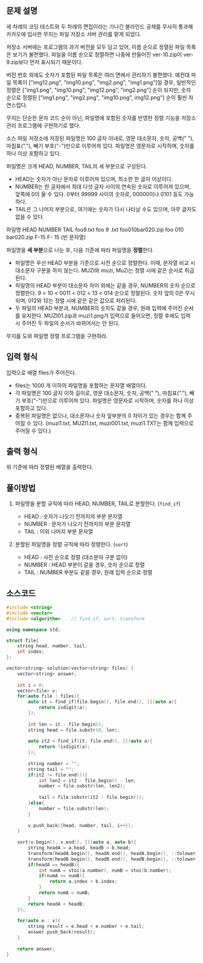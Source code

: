 ## 문제 설명
세 차례의 코딩 테스트와 두 차례의 면접이라는 기나긴 블라인드 공채를 무사히 통과해 카카오에 입사한 무지는 파일 저장소 서버 관리를 맡게 되었다.

저장소 서버에는 프로그램의 과거 버전을 모두 담고 있어, 이름 순으로 정렬된 파일 목록은 보기가 불편했다. 파일을 이름 순으로 정렬하면 나중에 만들어진 ver-10.zip이 ver-9.zip보다 먼저 표시되기 때문이다.

버전 번호 외에도 숫자가 포함된 파일 목록은 여러 면에서 관리하기 불편했다. 예컨대 파일 목록이 ["img12.png", "img10.png", "img2.png", "img1.png"]일 경우, 일반적인 정렬은 ["img1.png", "img10.png", "img12.png", "img2.png"] 순이 되지만, 숫자 순으로 정렬된 ["img1.png", "img2.png", "img10.png", img12.png"] 순이 훨씬 자연스럽다.

무지는 단순한 문자 코드 순이 아닌, 파일명에 포함된 숫자를 반영한 정렬 기능을 저장소 관리 프로그램에 구현하기로 했다.

소스 파일 저장소에 저장된 파일명은 100 글자 이내로, 영문 대소문자, 숫자, 공백(" "), 마침표("."), 빼기 부호("-")만으로 이루어져 있다. 파일명은 영문자로 시작하며, 숫자를 하나 이상 포함하고 있다.

파일명은 크게 HEAD, NUMBER, TAIL의 세 부분으로 구성된다.

- HEAD는 숫자가 아닌 문자로 이루어져 있으며, 최소한 한 글자 이상이다.
- NUMBER는 한 글자에서 최대 다섯 글자 사이의 연속된 숫자로 이루어져 있으며, 앞쪽에 0이 올 수 있다. 0부터 99999 사이의 숫자로, 00000이나 0101 등도 가능하다.
- TAIL은 그 나머지 부분으로, 여기에는 숫자가 다시 나타날 수도 있으며, 아무 글자도 없을 수 있다.

파일명	            HEAD	NUMBER	    TAIL
foo9.txt	        foo	    9	        .txt
foo010bar020.zip	foo	    010	        bar020.zip
F-15	            F-	    15	        (빈 문자열)

파일명을 **세 부분**으로 나눈 후, 다음 기준에 따라 파일명을 **정렬**한다.

- 파일명은 우선 HEAD 부분을 기준으로 사전 순으로 정렬한다. 이때, 문자열 비교 시 대소문자 구분을 하지 않는다. MUZI와 muzi, MuZi는 정렬 시에 같은 순서로 취급된다.
- 파일명의 HEAD 부분이 대소문자 차이 외에는 같을 경우, NUMBER의 숫자 순으로 정렬한다. 9 < 10 < 0011 < 012 < 13 < 014 순으로 정렬된다. 숫자 앞의 0은 무시되며, 012와 12는 정렬 시에 같은 같은 값으로 처리된다.
- 두 파일의 HEAD 부분과, NUMBER의 숫자도 같을 경우, 원래 입력에 주어진 순서를 유지한다. MUZI01.zip과 muzi1.png가 입력으로 들어오면, 정렬 후에도 입력 시 주어진 두 파일의 순서가 바뀌어서는 안 된다.

무지를 도와 파일명 정렬 프로그램을 구현하라.


## 입력 형식
입력으로 배열 files가 주어진다.

- files는 1000 개 이하의 파일명을 포함하는 문자열 배열이다.
- 각 파일명은 100 글자 이하 길이로, 영문 대소문자, 숫자, 공백(" "), 마침표("."), 빼기 부호("-")만으로 이루어져 있다. 파일명은 영문자로 시작하며, 숫자를 하나 이상 포함하고 있다.
- 중복된 파일명은 없으나, 대소문자나 숫자 앞부분의 0 차이가 있는 경우는 함께 주어질 수 있다. (muzi1.txt, MUZI1.txt, muzi001.txt, muzi1.TXT는 함께 입력으로 주어질 수 있다.)


## 출력 형식
위 기준에 따라 정렬된 배열을 출력한다.


## 풀이방법
1. 파일명을 분할 규칙에 따라 HEAD, NUMBER, TAIL로 분할한다. (`find_if`)
   - HEAD : 숫자가 나오기 전까지의 부분 문자열
   - NUMBER : 문자가 나오기 전까지의 부분 문자열
   - TAIL : 이외 나머지 부분 문자열

2. 분할된 파일명을 정렬 규칙에 따라 정렬한다. (`sort`)
   - HEAD : 사전 순으로 정렬 (대소문자 구분 없이)
   - NUMBER : HEAD 부분이 같을 경우, 숫자 순으로 정렬
   - TAIL : NUMBER 부분도 같을 경우, 원래 입력 순으로 정렬


## 소스코드
```c++
#include <string>
#include <vector>
#include <algorithm>    // find_if, sort, transform

using namespace std;

struct file{
    string head, number, tail;
    int index;
};

vector<string> solution(vector<string> files) {
    vector<string> answer;
    
    int i = 0;
    vector<file> v;
    for(auto file : files){
        auto it = find_if(file.begin(), file.end(), [](auto a){
            return isdigit(a);
        });
        
        int len = it - file.begin();
        string head = file.substr(0, len);
        
        auto it2 = find_if(it, file.end(), [](auto a){
            return !isdigit(a);
        });
        
        string number = "";
        string tail = "";
        if(it2 != file.end()){
            int len2 = it2 - file.begin() - len;
            number = file.substr(len, len2);
            
            tail = file.substr(it2 - file.begin());
        }else{
            number = file.substr(len);
        }
        
        v.push_back({head, number, tail, i++});
    }
    
    sort(v.begin(), v.end(), [](auto a, auto b){
        string headA = a.head, headB = b.head;
        transform(headA.begin(), headA.end(), headA.begin(), ::tolower);
        transform(headB.begin(), headB.end(), headB.begin(), ::tolower);
        if(headA == headB){
            int numA = stoi(a.number), numB = stoi(b.number);
            if(numA == numB){
                return a.index < b.index;
            }
            return numA < numB;
        }
        return headA < headB;
    });
    
    for(auto e : v){
        string result = e.head + e.number + e.tail;
        answer.push_back(result);
    }
    
    return answer;
}
```